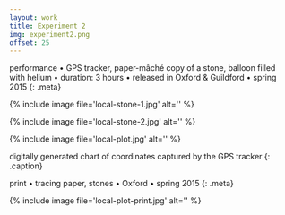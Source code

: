 ```yaml
---
layout: work
title: Experiment 2
img: experiment2.png
offset: 25
---
```


performance • GPS tracker, paper-mâché copy of a stone, balloon filled with helium • duration: 3 hours • released in Oxford & Guildford • spring 2015
{: .meta}

{% include image file='local-stone-1.jpg' alt='' %}

{% include image file='local-stone-2.jpg' alt='' %}

{% include image file='local-plot.jpg' alt='' %}

digitally generated chart of coordinates captured by the GPS tracker
{: .caption}

print • tracing paper, stones • Oxford • spring 2015
{: .meta}

{% include image file='local-plot-print.jpg' alt='' %}